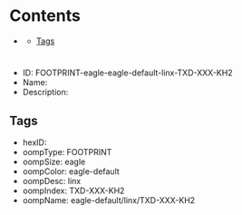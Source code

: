 



Contents
========

* [](#)
	* [Tags](#tags)

# 

- ID: FOOTPRINT-eagle-eagle-default-linx-TXD-XXX-KH2
- Name: 
- Description: 

## Tags

- hexID: 
- oompType: FOOTPRINT
- oompSize: eagle
- oompColor: eagle-default
- oompDesc: linx
- oompIndex: TXD-XXX-KH2
- oompName: eagle-default/linx/TXD-XXX-KH2
